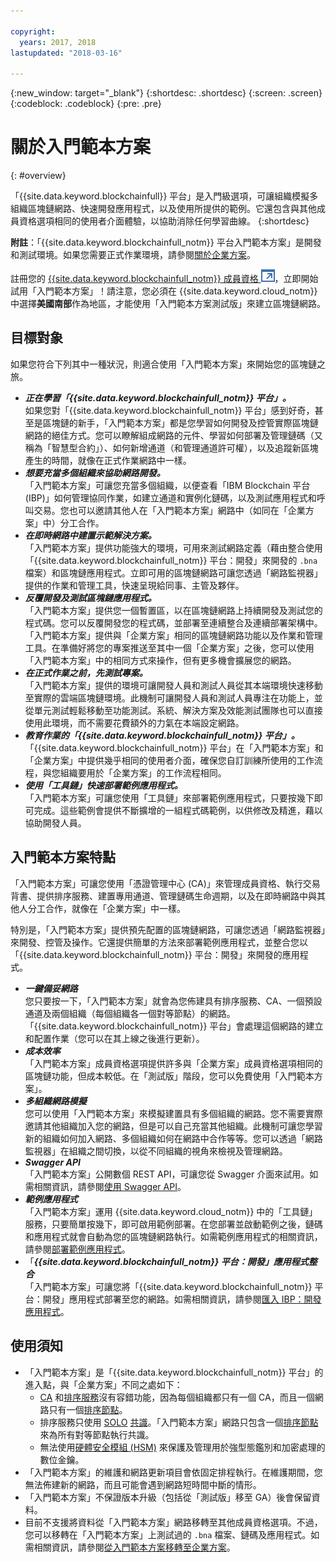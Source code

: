 ```yaml
---

copyright:
  years: 2017, 2018
lastupdated: "2018-03-16"

---
```


{:new_window: target="_blank"}
{:shortdesc: .shortdesc}
{:screen: .screen}
{:codeblock: .codeblock}
{:pre: .pre}

# 關於入門範本方案
{: #overview}

「{{site.data.keyword.blockchainfull}} 平台」是入門級選項，可讓組織模擬多組織區塊鏈網路、快速開發應用程式，以及使用所提供的範例。它還包含與其他成員資格選項相同的使用者介面體驗，以協助消除任何學習曲線。
{:shortdesc}

**附註**：「{{site.data.keyword.blockchainfull_notm}} 平台入門範本方案」是開發和測試環境。如果您需要正式作業環境，請參閱[關於企業方案](enterprise_plan.html)。

註冊您的 [{{site.data.keyword.blockchainfull_notm}} 成員資格 ![外部鏈結圖示](images/external_link.svg "外部鏈結圖示")](https://console.bluemix.net/catalog/services/blockchain?env_id=ibm:yp:us-south&taxonomyNavigation=apps)，立即開始試用「入門範本方案」！請注意，您必須在 {{site.data.keyword.cloud_notm}} 中選擇**美國南部**作為地區，才能使用「入門範本方案測試版」來建立區塊鏈網路。


## 目標對象

如果您符合下列其中一種狀況，則適合使用「入門範本方案」來開始您的區塊鏈之旅。
- **_正在學習「{{site.data.keyword.blockchainfull_notm}} 平台」。_**  
如果您對「{{site.data.keyword.blockchainfull_notm}} 平台」感到好奇，甚至是區塊鏈的新手，「入門範本方案」都是您學習如何開發及控管實際區塊鏈網路的絕佳方式。您可以瞭解組成網路的元件、學習如何部署及管理鏈碼（又稱為「智慧型合約」）、如何新增通道（和管理通道許可權），以及追蹤新區塊產生的時間，就像在正式作業網路中一樣。 
- **_想要充當多個組織來協助網路開發。_**  
「入門範本方案」可讓您充當多個組織，以便查看「IBM Blockchain 平台 (IBP)」如何管理協同作業，如建立通道和實例化鏈碼，以及測試應用程式和呼叫交易。您也可以邀請其他人在「入門範本方案」網路中（如同在「企業方案」中）分工合作。
- **_在即時網路中建置示範解決方案。_**  
「入門範本方案」提供功能強大的環境，可用來測試網路定義（藉由整合使用「{{site.data.keyword.blockchainfull_notm}} 平台：開發」來開發的 `.bna` 檔案）和區塊鏈應用程式。立即可用的區塊鏈網路可讓您透過「網路監視器」提供的作業和管理工具，快速呈現給同事、主管及夥伴。
- **_反覆開發及測試區塊鏈應用程式。_**  
「入門範本方案」提供您一個暫置區，以在區塊鏈網路上持續開發及測試您的程式碼。您可以反覆開發您的程式碼，並部署至連續整合及連續部署架構中。「入門範本方案」提供與「企業方案」相同的區塊鏈網路功能以及作業和管理工具。在準備好將您的專案推送至其中一個「企業方案」之後，您可以使用「入門範本方案」中的相同方式來操作，但有更多機會擴展您的網路。
- **_在正式作業之前，先測試專案。_**  
「入門範本方案」提供的環境可讓開發人員和測試人員從其本端環境快速移動至實際的雲端區塊鏈環境。此機制可讓開發人員和測試人員專注在功能上，並從單元測試輕鬆移動至功能測試。系統、解決方案及效能測試團隊也可以直接使用此環境，而不需要花費額外的力氣在本端設定網路。
- **_教育作業的「{{site.data.keyword.blockchainfull_notm}} 平台」。_**  
    「{{site.data.keyword.blockchainfull_notm}} 平台」在「入門範本方案」和「企業方案」中提供幾乎相同的使用者介面<!--the same user interface-->，確保您自訂訓練所使用的工作流程，與您組織要用於「企業方案」的工作流程相同。
- **_使用「工具鏈」快速部署範例應用程式。_**  
「入門範本方案」可讓您使用「工具鏈」來部署範例應用程式，只要按幾下即可完成。這些範例會提供不斷擴增的一組程式碼範例，以供修改及精進，藉以協助開發人員。


## 入門範本方案特點

「入門範本方案」可讓您使用「憑證管理中心 (CA)」來管理成員資格、執行交易背書、提供排序服務、建置專用通道、管理鏈碼生命週期，以及在即時網路中與其他人分工合作，就像在「企業方案」中一樣。

特別是，「入門範本方案」提供預先配置的區塊鏈網路，可讓您透過「網路監視器」來開發、控管及操作。它還提供簡單的方法來部署範例應用程式，並整合您以「{{site.data.keyword.blockchainfull_notm}} 平台：開發」來開發的應用程式。

- **_一鍵備妥網路_**  
您只要按一下，「入門範本方案」就會為您佈建具有排序服務、CA、一個預設通道及兩個組織（每個組織各一個對等節點）的網路。「{{site.data.keyword.blockchainfull_notm}} 平台」會處理這個網路的建立和配置作業（您可以在其上線之後進行更新）。<!--The free trial provides you up to two organizations and two peers.-->
- **_成本效率_**  
「入門範本方案」成員資格選項提供許多與「企業方案」成員資格選項相同的區塊鏈功能，但成本較低。<!--During a trial period of Starter Plan, you can provision a blockchain network with basic network resources for free.-->在「測試版」階段，您可以免費使用「入門範本方案」。
- **_多組織網路模擬_**  
您可以使用「入門範本方案」來模擬建置具有多個組織的網路。您不需要實際邀請其他組織加入您的網路，但是可以自己充當其他組織。此機制可讓您學習新的組織如何加入網路、多個組織如何在網路中合作等等。您可以透過「網路監視器」在組織之間切換，以從不同組織的視角來檢視及管理網路。
    <!--**Note**: It might cause extra cost if you exceed the free trial resource limits of two organizations and two peers.-->
- **_Swagger API_**  
「入門範本方案」公開數個 REST API，可讓您從 Swagger 介面來試用。如需相關資訊，請參閱[使用 Swagger API](swagger_apis.html)。
- **_範例應用程式_**  
「入門範本方案」運用 {{site.data.keyword.cloud_notm}} 中的「工具鏈」服務，只要簡單按幾下，即可啟用範例部署。在您部署並啟動範例之後，鏈碼和應用程式就會自動為您的區塊鏈網路執行。如需範例應用程式的相關資訊，請參閱[部署範例應用程式](howto/prebuilt_samples.html)。
- 「**_{{site.data.keyword.blockchainfull_notm}} 平台：開發」應用程式整合_**  
「入門範本方案」可讓您將「{{site.data.keyword.blockchainfull_notm}} 平台：開發」應用程式部署至您的網路。如需相關資訊，請參閱[匯入 IBP：開發應用程式](link)。

<!--
## Migrate to enterprise membership options
After you are confident to run your real business in {{site.data.keyword.blockchainfull_notm}} Platform, you can migrate from Starter Plan to Enterprise Plan.
-->

<!--
## Pricing
Starter Plan offers you a free trial for 60 days.  During the trial period, you can have a blockchain network with the basic configuration of 2 organizations and 1 peer per each organization.  After the trial period, you must pay $300 per month for your network with the same basic configuration.  If you need more peers, you must pay $75 per month for each additional peer.
The monthly fees are prorated and billed daily. For example, a member with basic network configuration (associated fee of $300) and 2 additional peers (per peer fee of $75 X 2 peers) needs to pay $450 every month. If the month has 30 days, the member pays $15 ($450/30) every day.
Network members can pay their bill with their own {{site.data.keyword.cloud_notm}} accounts that contain the space to create the network instance.  Alternatively, one network member can cover the bill for all members in the network.  For more details about how to pay for the blockchain networks, see [Paying for the network](howto/pay_for_the_network.html).
-->

## 使用須知

- 「入門範本方案」是「{{site.data.keyword.blockchainfull_notm}} 平台」的進入點，與「企業方案」不同之處如下：
    - [CA](glossary.html#ca) 和[排序服務](glossary.html#orderer)沒有容錯功能，因為每個組織都只有一個 CA，而且一個網路只有一個[排序節點](glossary.html#orderer)。
    - 排序服務只使用 [SOLO](glossary.html#SOLO) [共識](glossary.html#consensus)。「入門範本方案」網路只包含一個[排序節點](glossary.html#orderer)來為所有對等節點執行共識。
    - 無法使用[硬體安全模組 (HSM)](glossary.html#hsm) 來保護及管理用於強型態鑑別和加密處理的數位金鑰。
- 「入門範本方案」的維護和網路更新項目會依固定排程執行。在維護期間，您無法佈建新的網路，而且可能會遇到網路短時間中斷的情形。
- 「入門範本方案」不保證版本升級（包括從「測試版」移至 GA）後會保留資料。
- 目前不支援將資料從「入門範本方案」網路移轉至其他成員資格選項。不過，您可以移轉在「入門範本方案」上測試過的 `.bna` 檔案、鏈碼及應用程式。如需相關資訊，請參閱[從入門範本方案移轉至企業方案](get_start_starter_plan.html#migrate)。
